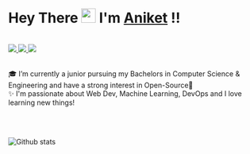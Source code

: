 #  Hey There <img src="https://github.com/TheDudeThatCode/TheDudeThatCode/blob/master/Assets/Hi.gif" width="29px"> I'm [Aniket](https://aniket-1812.github.io/Portfolio-Website/) !!

<br>

<!--
**aniket-1812/aniket-1812** is a ✨ _special_ ✨ repository because its `README.md` (this file) appears on your GitHub profile.

Here are some ideas to get you started:
--> 


<a href="https://www.linkedin.com/in/aniket-satapathy-847bab1b7/">
  <img src="https://img.shields.io/badge/LinkedIn-0077B5?style=for-the-badge&logo=linkedin&logoColor=white" /> 
 </a> 
<a href="mailto:aniketsatapathy193@gmail.com">
  <img src="https://img.shields.io/badge/Gmail-D14836?style=for-the-badge&logo=gmail&logoColor=white"   />
</a>
<a href="https://twitter.com/aniketsat">
  <img src="https://img.shields.io/badge/Twitter-1DA1F2?style=for-the-badge&logo=twitter&logoColor=white"   />
</a>

<br>
<br>

🎓 I’m currently a junior pursuing my Bachelors in Computer Science & Engineering and have a strong interest in Open-Source💙</br>
✨ I'm passionate about Web Dev, Machine Learning, DevOps and I love learning new things!

<br>
<br>


![Github stats](https://github-readme-stats.vercel.app/api?username=aniketsat)
